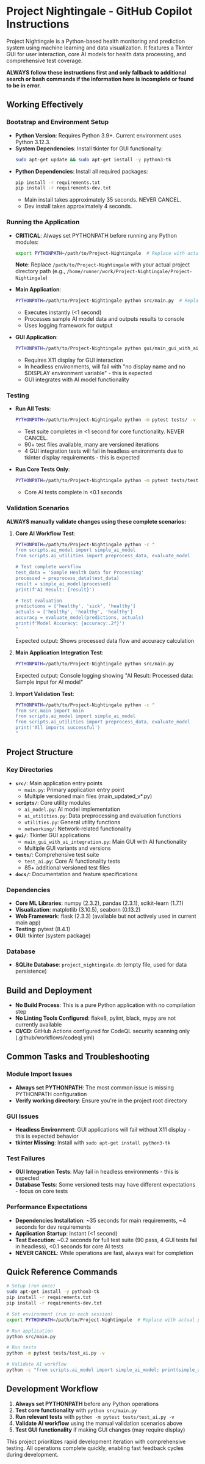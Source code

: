 # Project Nightingale - GitHub Copilot Instructions

Project Nightingale is a Python-based health monitoring and prediction system using machine learning and data visualization. It features a Tkinter GUI for user interaction, core AI models for health data processing, and comprehensive test coverage.

**ALWAYS follow these instructions first and only fallback to additional search or bash commands if the information here is incomplete or found to be in error.**

## Working Effectively

### Bootstrap and Environment Setup
- **Python Version**: Requires Python 3.9+. Current environment uses Python 3.12.3.
- **System Dependencies**: Install tkinter for GUI functionality:
  ```bash
  sudo apt-get update && sudo apt-get install -y python3-tk
  ```
- **Python Dependencies**: Install all required packages:
  ```bash
  pip install -r requirements.txt
  pip install -r requirements-dev.txt
  ```
  - Main install takes approximately 35 seconds. NEVER CANCEL.
  - Dev install takes approximately 4 seconds.

### Running the Application
- **CRITICAL**: Always set PYTHONPATH before running any Python modules:
  ```bash
  export PYTHONPATH=/path/to/Project-Nightingale  # Replace with actual project path
  ```
  **Note**: Replace `/path/to/Project-Nightingale` with your actual project directory path (e.g., `/home/runner/work/Project-Nightingale/Project-Nightingale`)
- **Main Application**: 
  ```bash
  PYTHONPATH=/path/to/Project-Nightingale python src/main.py  # Replace with actual path
  ```
  - Executes instantly (<1 second)
  - Processes sample AI model data and outputs results to console
  - Uses logging framework for output

- **GUI Application**:
  ```bash
  PYTHONPATH=/path/to/Project-Nightingale python gui/main_gui_with_ai_integration.py  # Replace with actual path
  ```
  - Requires X11 display for GUI interaction
  - In headless environments, will fail with "no display name and no $DISPLAY environment variable" - this is expected
  - GUI integrates with AI model functionality

### Testing
- **Run All Tests**:
  ```bash
  PYTHONPATH=/path/to/Project-Nightingale python -m pytest tests/ -v  # Replace with actual path
  ```
  - Test suite completes in <1 second for core functionality. NEVER CANCEL.
  - 90+ test files available, many are versioned iterations
  - 4 GUI integration tests will fail in headless environments due to tkinter display requirements - this is expected

- **Run Core Tests Only**:
  ```bash
  PYTHONPATH=/path/to/Project-Nightingale python -m pytest tests/test_ai.py -v  # Replace with actual path
  ```
  - Core AI tests complete in <0.1 seconds

### Validation Scenarios
**ALWAYS manually validate changes using these complete scenarios:**

1. **Core AI Workflow Test**:
   ```bash
   PYTHONPATH=/path/to/Project-Nightingale python -c "
   from scripts.ai_model import simple_ai_model
   from scripts.ai_utilities import preprocess_data, evaluate_model
   
   # Test complete workflow
   test_data = 'Sample Health Data for Processing'
   processed = preprocess_data(test_data)
   result = simple_ai_model(processed)
   print(f'AI Result: {result}')
   
   # Test evaluation
   predictions = ['healthy', 'sick', 'healthy']
   actuals = ['healthy', 'healthy', 'healthy'] 
   accuracy = evaluate_model(predictions, actuals)
   print(f'Model Accuracy: {accuracy:.2f}')
   "
   ```
   Expected output: Shows processed data flow and accuracy calculation

2. **Main Application Integration Test**:
   ```bash
   PYTHONPATH=/path/to/Project-Nightingale python src/main.py
   ```
   Expected output: Console logging showing "AI Result: Processed data: Sample input for AI model"

3. **Import Validation Test**:
   ```bash
   PYTHONPATH=/path/to/Project-Nightingale python -c "
   from src.main import main
   from scripts.ai_model import simple_ai_model
   from scripts.ai_utilities import preprocess_data, evaluate_model
   print('All imports successful')
   "
   ```

## Project Structure

### Key Directories
- **`src/`**: Main application entry points
  - `main.py`: Primary application entry point
  - Multiple versioned main files (main_updated_v*.py)
- **`scripts/`**: Core utility modules
  - `ai_model.py`: AI model implementation
  - `ai_utilities.py`: Data preprocessing and evaluation functions
  - `utilities.py`: General utility functions
  - `networking/`: Network-related functionality
- **`gui/`**: Tkinter GUI applications
  - `main_gui_with_ai_integration.py`: Main GUI with AI functionality
  - Multiple GUI variants and versions
- **`tests/`**: Comprehensive test suite
  - `test_ai.py`: Core AI functionality tests
  - 85+ additional versioned test files
- **`docs/`**: Documentation and feature specifications

### Dependencies
- **Core ML Libraries**: numpy (2.3.2), pandas (2.3.1), scikit-learn (1.7.1)
- **Visualization**: matplotlib (3.10.5), seaborn (0.13.2)
- **Web Framework**: flask (2.3.3) (available but not actively used in current main app)
- **Testing**: pytest (8.4.1)
- **GUI**: tkinter (system package)

### Database
- **SQLite Database**: `project_nightingale.db` (empty file, used for data persistence)

## Build and Deployment
- **No Build Process**: This is a pure Python application with no compilation step
- **No Linting Tools Configured**: flake8, pylint, black, mypy are not currently available
- **CI/CD**: GitHub Actions configured for CodeQL security scanning only (.github/workflows/codeql.yml)

## Common Tasks and Troubleshooting

### Module Import Issues
- **Always set PYTHONPATH**: The most common issue is missing PYTHONPATH configuration
- **Verify working directory**: Ensure you're in the project root directory

### GUI Issues  
- **Headless Environment**: GUI applications will fail without X11 display - this is expected behavior
- **tkinter Missing**: Install with `sudo apt-get install python3-tk`

### Test Failures
- **GUI Integration Tests**: May fail in headless environments - this is expected
- **Database Tests**: Some versioned tests may have different expectations - focus on core tests

### Performance Expectations
- **Dependencies Installation**: ~35 seconds for main requirements, ~4 seconds for dev requirements
- **Application Startup**: Instant (<1 second)
- **Test Execution**: ~0.2 seconds for full test suite (90 pass, 4 GUI tests fail in headless), <0.1 seconds for core AI tests
- **NEVER CANCEL**: While operations are fast, always wait for completion

## Quick Reference Commands

```bash
# Setup (run once)
sudo apt-get install -y python3-tk
pip install -r requirements.txt
pip install -r requirements-dev.txt

# Set environment (run in each session)
export PYTHONPATH=/path/to/Project-Nightingale  # Replace with actual project path

# Run application
python src/main.py

# Run tests
python -m pytest tests/test_ai.py -v

# Validate AI workflow
python -c "from scripts.ai_model import simple_ai_model; print(simple_ai_model('test'))"
```

## Development Workflow
1. **Always set PYTHONPATH** before any Python operations
2. **Test core functionality** with `python src/main.py`
3. **Run relevant tests** with `python -m pytest tests/test_ai.py -v`
4. **Validate AI workflow** using the manual validation scenarios above
5. **Test GUI functionality** if making GUI changes (may require display)

This project prioritizes rapid development iteration with comprehensive testing. All operations complete quickly, enabling fast feedback cycles during development.